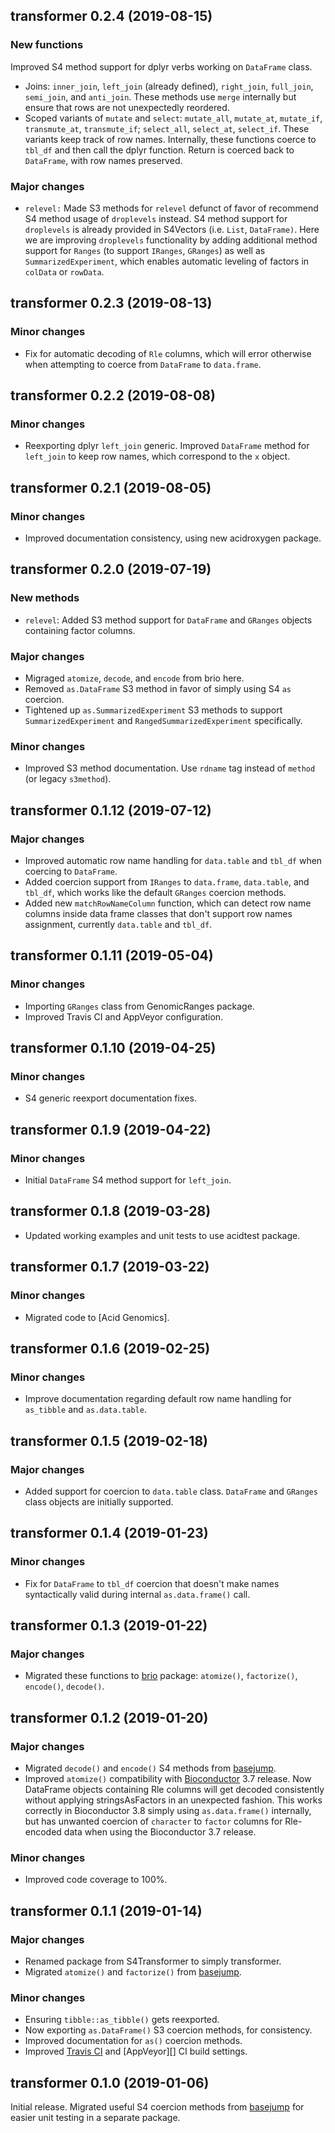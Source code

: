 ## transformer 0.2.4 (2019-08-15)

### New functions

Improved S4 method support for dplyr verbs working on `DataFrame` class.

- Joins: `inner_join`, `left_join` (already defined), `right_join`, `full_join`,
  `semi_join`, and `anti_join`. These methods use `merge` internally but
  ensure that rows are not unexpectedly reordered.
- Scoped variants of `mutate` and `select`: `mutate_all`, `mutate_at`,
  `mutate_if`, `transmute_at`, `transmute_if`; `select_all`, `select_at`,
  `select_if`. These variants keep track of row names. Internally, these
  functions coerce to `tbl_df` and then call the dplyr function. Return is
  coerced back to `DataFrame`, with row names preserved.

### Major changes

- `relevel:` Made S3 methods for `relevel` defunct of favor of recommend S4
  method usage of `droplevels` instead. S4 method support for `droplevels` is
  already provided in S4Vectors (i.e. `List`, `DataFrame)`. Here we are
  improving `droplevels` functionality by adding additional method support
  for `Ranges` (to support `IRanges`, `GRanges`) as well as
  `SummarizedExperiment`, which enables automatic leveling of factors in
  `colData` or `rowData`.

## transformer 0.2.3 (2019-08-13)

### Minor changes

- Fix for automatic decoding of `Rle` columns, which will error otherwise when
  attempting to coerce from `DataFrame` to `data.frame`.

## transformer 0.2.2 (2019-08-08)

### Minor changes

- Reexporting dplyr `left_join` generic. Improved `DataFrame` method for
  `left_join` to keep row names, which correspond to the `x` object.

## transformer 0.2.1 (2019-08-05)

### Minor changes

- Improved documentation consistency, using new acidroxygen package.

## transformer 0.2.0 (2019-07-19)

### New methods

- `relevel`: Added S3 method support for `DataFrame` and `GRanges` objects
  containing factor columns.

### Major changes

- Migraged `atomize`, `decode`, and `encode` from brio here.
- Removed `as.DataFrame` S3 method in favor of simply using S4 `as` coercion.
- Tightened up `as.SummarizedExperiment` S3 methods to support
  `SummarizedExperiment` and `RangedSummarizedExperiment` specifically.

### Minor changes

- Improved S3 method documentation. Use `rdname` tag instead of `method`
  (or legacy `s3method`).

## transformer 0.1.12 (2019-07-12)

### Major changes

- Improved automatic row name handling for `data.table` and `tbl_df` when
  coercing to `DataFrame`.
- Added coercion support from `IRanges` to `data.frame`, `data.table`, and
  `tbl_df`, which works like the default `GRanges` coercion methods.
- Added new `matchRowNameColumn` function, which can detect row name columns
  inside data frame classes that don't support row names assignment, currently
  `data.table` and `tbl_df`.

## transformer 0.1.11 (2019-05-04)

### Minor changes

- Importing `GRanges` class from GenomicRanges package.
- Improved Travis CI and AppVeyor configuration.

## transformer 0.1.10 (2019-04-25)

### Minor changes

- S4 generic reexport documentation fixes.

## transformer 0.1.9 (2019-04-22)

### Minor changes

- Initial `DataFrame` S4 method support for `left_join`.

## transformer 0.1.8 (2019-03-28)

- Updated working examples and unit tests to use acidtest package.

## transformer 0.1.7 (2019-03-22)

### Minor changes

- Migrated code to [Acid Genomics].

## transformer 0.1.6 (2019-02-25)

### Minor changes

- Improve documentation regarding default row name handling for `as_tibble`
  and `as.data.table`.

## transformer 0.1.5 (2019-02-18)

### Major changes

- Added support for coercion to `data.table` class. `DataFrame` and `GRanges`
  class objects are initially supported.

## transformer 0.1.4 (2019-01-23)

### Minor changes

- Fix for `DataFrame` to `tbl_df` coercion that doesn't make names syntactically
  valid during internal `as.data.frame()` call.

## transformer 0.1.3 (2019-01-22)

### Major changes

- Migrated these functions to [brio][] package: `atomize()`, `factorize()`,
  `encode()`, `decode()`.

## transformer 0.1.2 (2019-01-20)

### Major changes

- Migrated `decode()` and `encode()` S4 methods from [basejump][].
- Improved `atomize()` compatibility with [Bioconductor][] 3.7 release. Now
  DataFrame objects containing Rle columns will get decoded consistently without
  applying stringsAsFactors in an unexpected fashion. This works correctly in
  Bioconductor 3.8 simply using `as.data.frame()` internally, but has unwanted
  coercion of `character` to `factor` columns for Rle-encoded data when using
  the Bioconductor 3.7 release.

### Minor changes

- Improved code coverage to 100%.

## transformer 0.1.1 (2019-01-14)

### Major changes

- Renamed package from S4Transformer to simply transformer.
- Migrated `atomize()` and `factorize()` from [basejump][].

### Minor changes

- Ensuring `tibble::as_tibble()` gets reexported.
- Now exporting `as.DataFrame()` S3 coercion methods, for consistency.
- Improved documentation for `as()` coercion methods.
- Improved [Travis CI][] and [AppVeyor][] CI build settings.

## transformer 0.1.0 (2019-01-06)

Initial release. Migrated useful S4 coercion methods from [basejump][] for
easier unit testing in a separate package.

[AppVeyor CI]: https://www.appveyor.com/
[basejump]: https://basejump.acidgenomics.com/
[brio]: https://brio.acidgenomics.com/
[Bioconductor]: https://bioconductor.org/
[Travis CI]: https://travis-ci.com/
